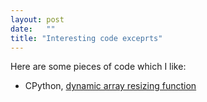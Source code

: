 ```yaml
---
layout: post
date:   ""
title: "Interesting code exceprts"
---
```


Here are some pieces of code which I like:

- CPython, [dynamic array resizing function](https://github.com/python/cpython/blob/master/Objects/listobject.c#L32-L49)
